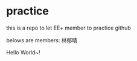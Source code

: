 # practice
this is a repo to let EE+ member to practice github

belows are members:
林郁晴
<!-- <br> -->
Hello World~!

